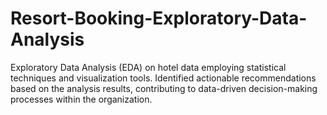 # Resort-Booking-Exploratory-Data-Analysis
Exploratory Data Analysis (EDA) on hotel data employing statistical techniques and visualization tools.
Identified actionable recommendations based on the analysis results, contributing to data-driven decision-making processes within the organization.

